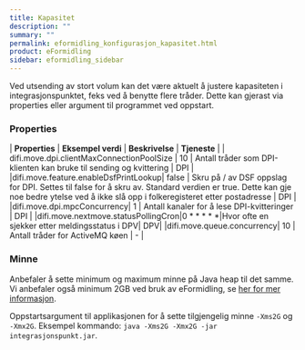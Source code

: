 ```yaml
---
title: Kapasitet
description: ""
summary: ""
permalink: eformidling_konfigurasjon_kapasitet.html
product: eFormidling
sidebar: eformidling_sidebar
---
```



Ved utsending av stort volum kan det være aktuelt å justere kapasiteten i integrasjonspunktet, feks ved å benytte flere tråder. Dette kan gjerast via properties eller argument til programmet ved oppstart. 

### Properties 

 | **Properties** | **Eksempel verdi** | **Beskrivelse** | **Tjeneste** |
| difi.move.dpi.clientMaxConnectionPoolSize | 10 | Antall tråder som DPI-klienten kan bruke til sending og kvittering | DPI |
|difi.move.feature.enableDsfPrintLookup| false | Skru på / av DSF oppslag for DPI. Settes til false for å skru av. Standard verdien er true. Dette kan gje noe bedre ytelse ved å ikke slå opp i folkeregisteret etter postadresse | DPI |
|difi.move.dpi.mpcConcurrency| 1 | Antall kanaler for å lese DPI-kvitteringer | DPI |
|difi.move.nextmove.statusPollingCron|0 * * * * *|Hvor ofte en sjekker etter meldingsstatus i DPV| DPV|
|difi.move.queue.concurrency| 10 | Antall tråder for ActiveMQ køen | - |


### Minne 

Anbefaler å sette minimum og maximum minne på Java heap til det samme. Vi anbefaler også minimum 2GB ved bruk av eFormidling, se [her for mer informasjon](eformidling_drift_forberede_installasjon.html#dette-gjør-du-før-installasjon-av-integrasjonspunktet). 

Oppstartsargument til applikasjonen for å sette tilgjengelig minne ```-Xms2G``` og ```-Xmx2G```. Eksempel kommando: ```java -Xms2G -Xmx2G -jar integrasjonspunkt.jar```. 
